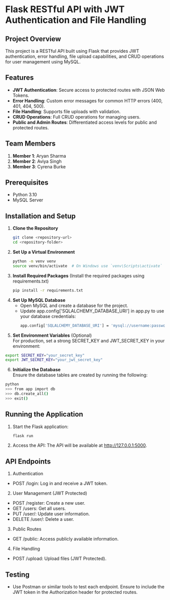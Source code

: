 # Flask RESTful API with JWT Authentication and File Handling

## Project Overview
This project is a RESTful API built using Flask that provides JWT authentication, error handling, file upload capabilities, and CRUD operations for user management using MySQL. 

## Features
- **JWT Authentication**: Secure access to protected routes with JSON Web Tokens.
- **Error Handling**: Custom error messages for common HTTP errors (400, 401, 404, 500).
- **File Handling**: Supports file uploads with validation.
- **CRUD Operations**: Full CRUD operations for managing users.
- **Public and Admin Routes**: Differentiated access levels for public and protected routes.

## Team Members
1. **Member 1**: Aryan Sharma
2. **Member 2**: Aviya Singh
3. **Member 3**: Cyrena Burke

## Prerequisites
- Python 3.10
- MySQL Server

## Installation and Setup

1. **Clone the Repository**
   ```bash
   git clone <repository-url>
   cd <repository-folder>
   ```
2. **Set Up a Virtual Environment**
   ```bash
   python -m venv venv
   source venv/bin/activate  # On Windows use `venv\Scripts\activate`
   ```
3. **Install Required Packages** (Install the required packages using requirements.txt)
   ```bash
   pip install -r requirements.txt
   ```
4. **Set Up MySQL Database**
    * Open MySQL and create a database for the project.
    * Update app.config['SQLALCHEMY_DATABASE_URI'] in app.py to use your database credentials:
      ```bash
      app.config['SQLALCHEMY_DATABASE_URI'] = 'mysql://username:password@localhost/database_name'
      ```
5. **Set Environment Variables** (Optional) <br> 
For production, set a strong SECRET_KEY and JWT_SECRET_KEY in your environment:
 ```bash
 export SECRET_KEY="your_secret_key"
 export JWT_SECRET_KEY="your_jwt_secret_key"
 ```
6. **Initialize the Database** <br> 
Ensure the database tables are created by running the following:
```bash
python
>>> from app import db
>>> db.create_all()
>>> exit()
```
##  Running the Application
1. Start the Flask application:
   ```bash
   flask run
    ```
2. Access the API: The API will be available at http://127.0.0.1:5000.

## API Endpoints
1. Authentication
  * POST /login: Log in and receive a JWT token.
2. User Management (JWT Protected)
  * POST /register: Create a new user.
  * GET /users: Get all users.
  * PUT /user/<id>: Update user information.
  * DELETE /user/<id>: Delete a user.
3. Public Routes
  * GET /public: Access publicly available information.
4. File Handling
  * POST /upload: Upload files (JWT Protected).
## Testing
  * Use Postman or similar tools to test each endpoint. Ensure to include the JWT token in the Authorization header for protected routes.



